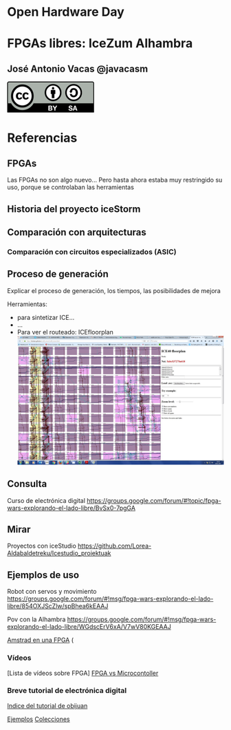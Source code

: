 # Open Hardware Day

#  FPGAs libres: IceZum Alhambra

## José Antonio Vacas @javacasm

![Licencia CC](./images/Licencia_CC.png)


# Referencias



## FPGAs

Las FPGAs no son algo nuevo... Pero hasta ahora estaba muy restringido su uso, porque se controlaban las herramientas





## Historia del proyecto iceStorm

## Comparación con arquitecturas

### Comparación con circuitos especializados (ASIC)




## Proceso de generación

Explicar el proceso de generación, los tiempos, las posibilidades de mejora

Herramientas:
* para sintetizar ICE...
* ...
* Para ver el routeado: ICEfloorplan
![ruteado](./images/ConexionadoFPGA.jpg)



## Consulta

Curso de electrónica digital https://groups.google.com/forum/#!topic/fpga-wars-explorando-el-lado-libre/BvSx0-7pgGA

## Mirar

Proyectos con iceStudio
https://github.com/Lorea-Aldabaldetreku/Icestudio_proiektuak


## Ejemplos de uso

Robot con servos y movimiento https://groups.google.com/forum/#!msg/fpga-wars-explorando-el-lado-libre/854OXJScZlw/spBhea6kEAAJ

Pov con la Alhambra https://groups.google.com/forum/#!msg/fpga-wars-explorando-el-lado-libre/WGdscErV6xA/V7wV80KGEAAJ

[Amstrad en una FPGA](http://hackaday.com/2017/01/06/amstrad-on-an-fpga/)
(

### Vídeos

[Lista de vídeos sobre FPGA]
[FPGA vs Microcontoller](https://www.youtube.com/watch?v=AZInaAaDlvE)

### Breve tutorial de electrónica digital
[Indice del tutorial de obijuan](https://github.com/Obijuan/digital-electronics-with-open-FPGAs-tutorial/wiki)

[Ejemplos](https://github.com/Obijuan/digital-electronics-with-open-FPGAs-tutorial)
[Colecciones](https://groups.google.com/forum/#!topic/fpga-wars-explorando-el-lado-libre/V2jLfIr-CJg)
